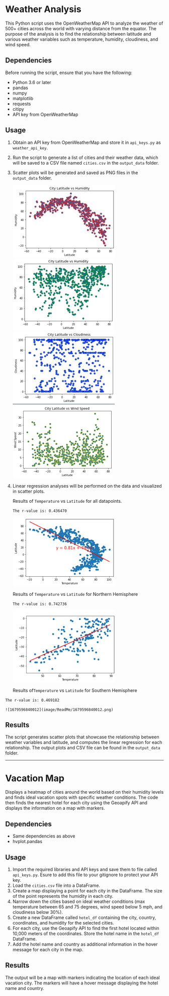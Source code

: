# Weather Analysis

This Python script uses the OpenWeatherMap API to analyze the weather of 500+ cities across the world with varying distance from the equator. The purpose of the analysis is to find the relationship between latitude and various weather variables such as temperature, humidity, cloudiness, and wind speed.

## Dependencies

Before running the script, ensure that you have the following:

* Python 3.6 or later
* pandas
* numpy
* matplotlib
* requests
* citipy
* API key from OpenWeatherMap

## Usage

1. Obtain an API key from OpenWeatherMap and store it in `api_keys.py` as `weather_api_key`.
2. Run the script to generate a list of cities and their weather data, which will be saved to a CSV file named `cities.csv` in the `output_data` folder.
3. Scatter plots will be generated and saved as PNG files in the `output_data` folder.

   ![1679596152908](image/ReadMe/1679596152908.png)![1679596169554](image/ReadMe/1679596169554.png)![1679596184143](image/ReadMe/1679596184143.png)![1679596199241](image/ReadMe/1679596199241.png)
4. Linear regression analyses will be performed on the data and visualized in scatter plots.

   Results of `Temperature` vs `Latitude` for all datapoints.

   ```
   The r-value is: 0.436470
   ```

   ![1679596212888](image/ReadMe/1679596212888.png)

   Results of `Temperature` vs `Latitude` for Northern Hemisphere

   ```
   The r-value is: 0.742736
   ```

   ![1679596840012](image/ReadMe/1679596840012.png)

    Results of`Temperature` vs `Latitude` for Southern Hemisphere

```
The r-value is: 0.469182
```

    ![1679596840012](image/ReadMe/1679596840012.png)


## Results

The script generates scatter plots that showcase the relationship between weather variables and latitude, and computes the linear regression for each relationship. The output plots and CSV file can be found in the `output_data` folder.

---

# Vacation Map

Displays a heatmap of cities around the world based on their humidity levels and finds ideal vacation spots with specific weather conditions. The code then finds the nearest hotel for each city using the Geoapify API and displays the information on a map with markers.

## Dependencies

* Same dependencies as above
* hvplot.pandas

## Usage

1. Import the required libraries and API keys and save them to file called `api_keys.py`. Esure to add this file to your gitignore to protect your API key.
2. Load the `cities.csv` file into a DataFrame.
3. Create a map displaying a point for each city in the DataFrame. The size of the point represents the humidity in each city.
4. Narrow down the cities based on ideal weather conditions (max temperature between 65 and 75 degrees, wind speed below 5 mph, and cloudiness below 30%).
5. Create a new DataFrame called `hotel_df` containing the city, country, coordinates, and humidity for the selected cities.
6. For each city, use the Geoapify API to find the first hotel located within 10,000 meters of the coordinates. Store the hotel name in the `hotel_df` DataFrame.
7. Add the hotel name and country as additional information in the hover message for each city in the map.

## Results

The output will be a map with markers indicating the location of each ideal vacation city. The markers will have a hover message displaying the hotel name and country.
